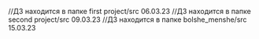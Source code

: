 //ДЗ находится в папке first project/src 06.03.23
//ДЗ находится в папке second project/src 09.03.23
//ДЗ находится в папке bolshe_menshe/src 15.03.23
